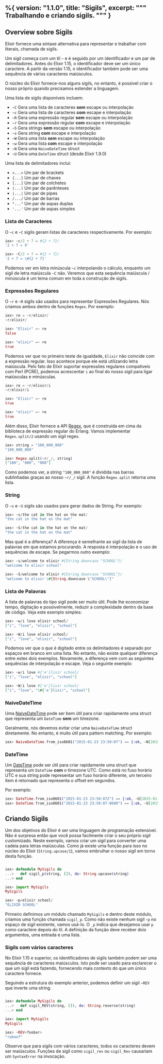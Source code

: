 %{
  version: "1.1.0",
  title: "Sigils",
  excerpt: """
  Trabalhando e criando sigils.
  """
}
---

## Overview sobre Sigils

Elixir fornece uma sintaxe alternativa para representar e trabalhar com literais, chamada de sigils.

Um sigil começa com um til `~` e é seguido por um identificador e um par de delimitadores. Antes do Elixir 1.15, o identificador deve ser um único caractere. A partir da versão 1.15, o identificador também pode ser uma sequência de vários caracteres maiúsculos.

O núcleo do Elixir fornece-nos alguns sigils, no entanto, é possível criar o nosso próprio quando precisamos estender a linguagem.

Uma lista de sigils disponíveis incluem:

- `~C` Gera uma lista de caracteres **sem** escape ou interpolação
- `~c` Gera uma lista de caracteres **com** escape e interpolação
- `~R` Gera uma expressão regular **sem** escape ou interpolação
- `~r` Gera uma expressão regular **com** escape e interpolação
- `~S` Gera strings **sem** escape ou interpolação
- `~s` Gera string **com** escape e interpolação
- `~W` Gera uma lista **sem** escape ou interpolação
- `~w` Gera uma lista **com** escape e interpolação
- `~N` Gera uma `NaiveDateTime` struct
- `~U` Gera uma `DateTime` struct (desde Elixir 1.9.0)

Uma lista de delimitadores inclui:

- `<...>` Um par de brackets
- `{...}` Um par de chaves
- `[...]` Um par de colchetes
- `(...)` Um par de parênteses
- `|...|` Um par de pipes
- `/.../` Um par de barras
- `"..."` Um par de aspas duplas
- `'...'` Um par de aspas simples

### Lista de Caracteres

O `~c` e `~C` sigils geram listas de caracteres respectivamente.
Por exemplo:

```elixir
iex> ~c/2 + 7 = #{2 + 7}/
'2 + 7 = 9'

iex> ~C/2 + 7 = #{2 + 7}/
'2 + 7 = \#{2 + 7}'
```

Podemos ver em letra minúscula `~c` interpolando o cálculo, enquanto um sigil de letra maiúscula `~C` não.
Veremos que esta sequência maiúscula / minúscula é um tema comum em toda a construção de sigils.

### Expressões Regulares

O `~r` e `~R` sigils são usados para representar Expressões Regulares.
Nós criamos ambos dentro de funções `Regex`.
Por exemplo:

```elixir
iex> re = ~r/elixir/
~r/elixir/

iex> "Elixir" =~ re
false

iex> "elixir" =~ re
true
```

Podemos ver que no primeiro teste de igualdade, `Elixir` não coincide com a expressão regular.
Isso acontece porque ele está utilizando letra maiúscula.
Pelo fato de Elixir suportar expressões regulares compatíveis com Perl (PCRE), podemos acrescentar `i` ao final do nosso sigil para ligar maiúsculas e minúsculas.

```elixir
iex> re = ~r/elixir/i
~r/elixir/i

iex> "Elixir" =~ re
true

iex> "elixir" =~ re
true
```

Além disso, Elixir fornece a API [Regex](https://hexdocs.pm/elixir/Regex.html), que é construída em cima da biblioteca de expressão regular do Erlang.
Vamos implementar `Regex.split/2` usando um sigil regex.

```elixir
iex> string = "100_000_000"
"100_000_000"

iex> Regex.split(~r/_/, string)
["100", "000", "000"]
```

Como podemos ver, a string `"100_000_000"` é dividida nas barras sublinhadas graças ao nosso `~r/_/` sigil.
A função `Regex.split` retorna uma lista.

### String

O `~s` e `~S` sigils são usados para gerar dados de String.
Por exemplo:

```elixir
iex> ~s/the cat in the hat on the mat/
"the cat in the hat on the mat"

iex> ~S/the cat in the hat on the mat/
"the cat in the hat on the mat"
```

Mas qual é a diferença? A diferença é semelhante ao sigil da lista de palavras em que estamos procurando.
A resposta é interpolação e o uso de sequências de escape.
Se pegarmos outro exemplo:

```elixir
iex> ~s/welcome to elixir #{String.downcase "SCHOOL"}/
"welcome to elixir school"

iex> ~S/welcome to elixir #{String.downcase "SCHOOL"}/
"welcome to elixir \#{String.downcase \"SCHOOL\"}"
```

### Lista de Palavras

A lista de palavras do tipo sigil pode ser muito útil.
Pode lhe economizar tempo, digitação e possivelmente, reduzir a complexidade dentro da base de código.
Veja este exemplo simples:

```elixir
iex> ~w/i love elixir school/
["i", "love", "elixir", "school"]

iex> ~W/i love elixir school/
["i", "love", "elixir", "school"]
```

Podemos ver que o que é digitado entre os delimitadores é separado por espaços em branco em uma lista.
No entanto, não existe qualquer diferença entre estes dois exemplos.
Novamente, a diferença vem com as seguintes sequências de interpolação e escape.
Veja o seguinte exemplo:

```elixir
iex> ~w/i love #{'e'}lixir school/
["i", "love", "elixir", "school"]

iex> ~W/i love #{'e'}lixir school/
["i", "love", "\#{'e'}lixir", "school"]
```

### NaiveDateTime

Uma [NaiveDateTime](https://hexdocs.pm/elixir/NaiveDateTime.html) pode ser bem útil para criar rapidamente uma struct que representa um `DateTime` **sem** um timezone.

Geralmente, nós devemos evitar criar uma `NaiveDateTime` struct diretamente.
No entanto, é muito útil para pattern matching.
Por exemplo:

```elixir
iex> NaiveDateTime.from_iso8601("2015-01-23 23:50:07") == {:ok, ~N[2015-01-23 23:50:07]}
```

### DateTime

Um [DateTime](https://hexdocs.pm/elixir/DateTime.html) pode ser útil para criar rapidamente
uma struct que representa um `DateTime` **com** o timezone UTC. Como está no fuso horário UTC
e sua string pode representar um fuso horário diferente, um terceiro item é retornado que representa
o offset em segundos.

Por exemplo:

```elixir
iex> DateTime.from_iso8601("2015-01-23 23:50:07Z") == {:ok, ~U[2015-01-23 23:50:07Z], 0}
iex> DateTime.from_iso8601("2015-01-23 23:50:07-0600") == {:ok, ~U[2015-01-24 05:50:07Z], -21600}
```

## Criando Sigils

Um dos objetivos do Elixir é ser uma linguagem de programação extensível.
Não é surpresa então que você possa facilmente criar o seu próprio sigil customizado.
Neste exemplo, vamos criar um sigil para converter uma cadeia para letras maiúsculas.
Como já existe uma função para isso no núcleo do Elixir (`String.upcase/1`), vamos embrulhar o nosso sigil em torno desta função.

```elixir

iex> defmodule MySigils do
...>   def sigil_p(string, []), do: String.upcase(string)
...> end

iex> import MySigils
MySigils

iex> ~p/elixir school/
"ELIXIR SCHOOL"
```

Primeiro definimos um módulo chamado `MySigils` e dentro deste módulo, criamos uma função chamada `sigil_p`.
Como não existe nenhum sigil `~p` no espaço de sigil existente, vamos usá-lo.
O `_p` indica que desejamos usar `p` como caractere depois do til.
A definição da função deve receber dois argumentos, uma entrada e uma lista.

### Sigils com vários caracteres

No Elixir 1.15 e superior, os identificadores de sigils também podem ser uma sequência de caracteres maiúsculos. Isto pode ser usado para esclarecer o que um sigil está fazendo, fornecendo mais contexto do que um único caractere fornece.

Seguindo a estrutura do exemplo anterior, podemos definir um sigil `~REV` que inverte uma string.

```elixir

iex> defmodule MySigils do
...>   def sigil_REV(string, []), do: String.reverse(string)
...> end

iex> import MySigils
MySigils

iex> ~REV<foobar>
"raboof"
```

Observe que para sigils com vários caracteres, todos os caracteres devem ser maiúsculos. Funções de sigil como `sigil_rev` ou `sigil_Rev` causariam um `SyntaxError` na invocação.
